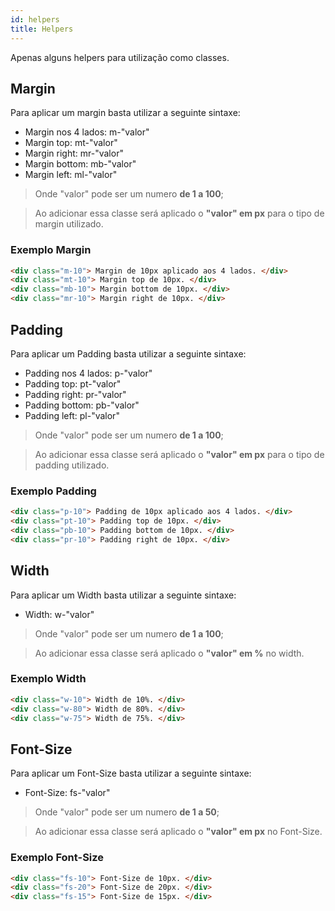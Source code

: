 ```yaml
---
id: helpers
title: Helpers
---
```

Apenas alguns helpers para utilização como classes.

## Margin

Para aplicar um margin basta utilizar a seguinte sintaxe:

- Margin nos 4 lados: m-"valor"
- Margin top: mt-"valor"
- Margin right: mr-"valor"
- Margin bottom: mb-"valor"
- Margin left: ml-"valor"

>Onde "valor" pode ser um numero **de 1 a 100**;

>Ao adicionar essa classe será aplicado o **"valor" em px** para o tipo de margin utilizado.

### Exemplo Margin
```html
<div class="m-10"> Margin de 10px aplicado aos 4 lados. </div>
<div class="mt-10"> Margin top de 10px. </div>
<div class="mb-10"> Margin bottom de 10px. </div>
<div class="mr-10"> Margin right de 10px. </div>
```

## Padding

Para aplicar um Padding basta utilizar a seguinte sintaxe:

- Padding nos 4 lados: p-"valor"
- Padding top: pt-"valor"
- Padding right: pr-"valor"
- Padding bottom: pb-"valor"
- Padding left: pl-"valor"

>Onde "valor" pode ser um numero **de 1 a 100**;

>Ao adicionar essa classe será aplicado o **"valor" em px** para o tipo de padding utilizado.

### Exemplo Padding
```html
<div class="p-10"> Padding de 10px aplicado aos 4 lados. </div>
<div class="pt-10"> Padding top de 10px. </div>
<div class="pb-10"> Padding bottom de 10px. </div>
<div class="pr-10"> Padding right de 10px. </div>
```

## Width

Para aplicar um Width basta utilizar a seguinte sintaxe:

- Width: w-"valor"

>Onde "valor" pode ser um numero **de 1 a 100**;

>Ao adicionar essa classe será aplicado o **"valor" em %** no width.

### Exemplo Width
```html
<div class="w-10"> Width de 10%. </div>
<div class="w-80"> Width de 80%. </div>
<div class="w-75"> Width de 75%. </div>
```

## Font-Size

Para aplicar um Font-Size basta utilizar a seguinte sintaxe:

- Font-Size: fs-"valor"

>Onde "valor" pode ser um numero **de 1 a 50**;

>Ao adicionar essa classe será aplicado o **"valor" em px** no Font-Size.

### Exemplo Font-Size
```html
<div class="fs-10"> Font-Size de 10px. </div>
<div class="fs-20"> Font-Size de 20px. </div>
<div class="fs-15"> Font-Size de 15px. </div>
```